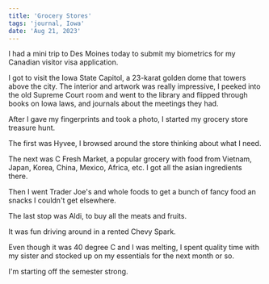 ```yaml
---
title: 'Grocery Stores'
tags: 'journal, Iowa'
date: 'Aug 21, 2023'
---
```


I had a mini trip to Des Moines today to submit my biometrics for my Canadian visitor visa application.

I got to visit the Iowa State Capitol, a 23-karat golden dome that towers above the city. The interior and artwork was really impressive, I peeked into the old Supreme Court room and went to the library and flipped through books on Iowa laws, and journals about the meetings they had.

After I gave my fingerprints and took a photo, I started my grocery store treasure hunt.

The first was Hyvee, I browsed around the store thinking about what I need.

The next was C Fresh Market, a popular grocery with food from Vietnam, Japan, Korea, China, Mexico, Africa, etc. I got all the asian ingredients there.

Then I went Trader Joe's and whole foods to get a bunch of fancy food an snacks I couldn't get elsewhere.

The last stop was Aldi, to buy all the meats and fruits.

It was fun driving around in a rented Chevy Spark.

Even though it was 40 degree C and I was melting, I spent quality time with my sister and stocked up on my essentials for the next month or so.

I'm starting off the semester strong.
